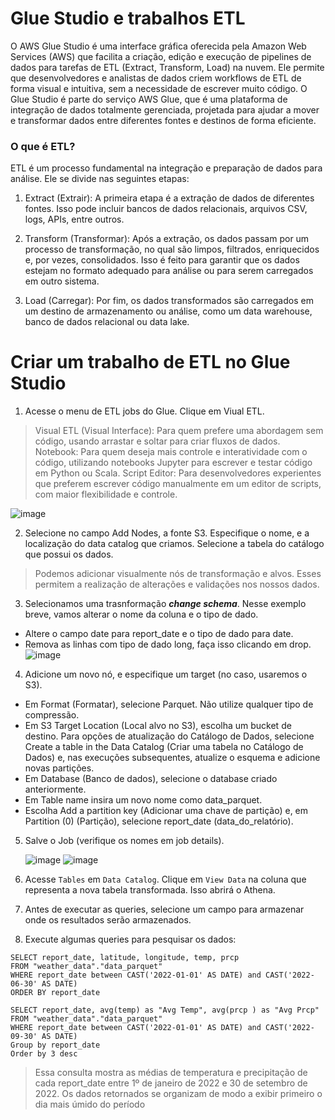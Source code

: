 # Glue Studio e trabalhos ETL

O AWS Glue Studio é uma interface gráfica oferecida pela Amazon Web Services (AWS) que facilita a criação, edição e execução de pipelines de dados para tarefas de ETL (Extract, Transform, Load) na nuvem. Ele permite que desenvolvedores e analistas de dados criem workflows de ETL de forma visual e intuitiva, sem a necessidade de escrever muito código. O Glue Studio é parte do serviço AWS Glue, que é uma plataforma de integração de dados totalmente gerenciada, projetada para ajudar a mover e transformar dados entre diferentes fontes e destinos de forma eficiente.

### O que é ETL?
ETL é um processo fundamental na integração e preparação de dados para análise. Ele se divide nas seguintes etapas:

1. Extract (Extrair): A primeira etapa é a extração de dados de diferentes fontes. Isso pode incluir bancos de dados relacionais, arquivos CSV, logs, APIs, entre outros.

2. Transform (Transformar): Após a extração, os dados passam por um processo de transformação, no qual são limpos, filtrados, enriquecidos e, por vezes, consolidados. Isso é feito para garantir que os dados estejam no formato adequado para análise ou para serem carregados em outro sistema.

3. Load (Carregar): Por fim, os dados transformados são carregados em um destino de armazenamento ou análise, como um data warehouse, banco de dados relacional ou data lake.

# Criar um trabalho de ETL no Glue Studio
1. Acesse o menu de ETL jobs do Glue. Clique em Viual ETL.

>Visual ETL (Visual Interface): Para quem prefere uma abordagem sem código, usando arrastar e soltar para criar fluxos de dados.
>Notebook: Para quem deseja mais controle e interatividade com o código, utilizando notebooks Jupyter para escrever e testar código em Python ou Scala.
>Script Editor: Para desenvolvedores experientes que preferem escrever código manualmente em um editor de scripts, com maior flexibilidade e controle.

![image](https://github.com/user-attachments/assets/28661824-dd89-49a9-a67a-3b3f22e451ee)

2. Selecione no campo Add Nodes, a fonte S3. Especifique o nome, e a localização do data catalog que criamos. Selecione a tabela do catálogo que possui os dados.
> Podemos adicionar visualmente nós de transformação e alvos. Esses permitem a realização de alterações e validações nos nossos dados.
3. Selecionamos uma trasnformação ***change schema***. Nesse exemplo breve, vamos alterar o nome da coluna e o tipo de dado.
- Altere o campo date para report_date e o tipo de dado para date.
- Remova as linhas com tipo de dado long, faça isso clicando em drop.
![image](https://github.com/user-attachments/assets/48890ac8-8906-4a66-8408-f25de465dd1e)

4. Adicione um novo nó, e especifique um target (no caso, usaremos o S3).

- Em Format (Formatar), selecione Parquet. Não utilize qualquer tipo de compressão.
- Em S3 Target Location (Local alvo no S3), escolha um bucket de destino.
Para opções de atualização do Catálogo de Dados, selecione Create a table in the Data Catalog (Criar uma tabela no Catálogo de Dados) e, nas execuções subsequentes, atualize o esquema e adicione novas partições.
- Em Database (Banco de dados), selecione o database criado anteriormente.
- Em Table name insira um novo nome como data_parquet.
- Escolha Add a partition key (Adicionar uma chave de partição) e, em Partition (0) (Partição), selecione report_date (data_do_relatório).

5. Salve o Job (verifique os nomes em job details).

   ![image](https://github.com/user-attachments/assets/bf711bec-fedc-4dc8-86c5-b788925b1b85)
   ![image](https://github.com/user-attachments/assets/e560a8da-980a-49bb-b961-6ae55ab48497)

6. Acesse `Tables` em `Data Catalog`. Clique em `View Data` na coluna que representa a nova tabela transformada. Isso abrirá o Athena.
7. Antes de executar as queries, selecione um campo para armazenar onde os resultados serão armazenados.
8. Execute algumas queries para pesquisar os dados:
```
SELECT report_date, latitude, longitude, temp, prcp 
FROM "weather_data"."data_parquet" 
WHERE report_date between CAST('2022-01-01' AS DATE) and CAST('2022-06-30' AS DATE)
ORDER BY report_date
```
```
SELECT report_date, avg(temp) as "Avg Temp", avg(prcp ) as "Avg Prcp"
FROM "weather_data"."data_parquet"
WHERE report_date between CAST('2022-01-01' AS DATE) and CAST('2022-09-30' AS DATE)
Group by report_date
Order by 3 desc
```
> Essa consulta mostra as médias de temperatura e precipitação de cada report_date entre 1º de janeiro de 2022 e 30 de setembro de 2022. Os dados retornados se organizam de modo a exibir primeiro o dia mais úmido do período
